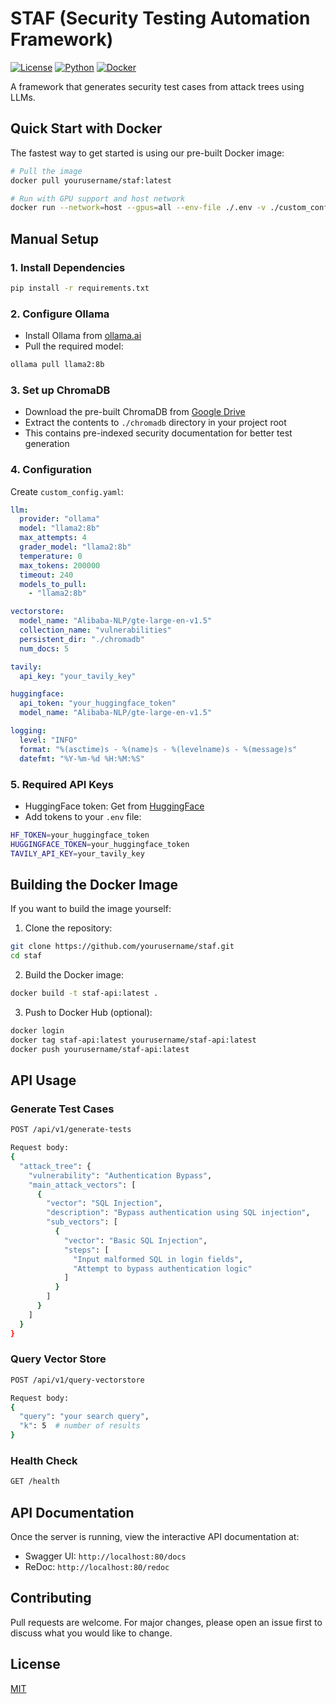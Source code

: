 # STAF (Security Testing Automation Framework)

[![License](https://img.shields.io/badge/license-MIT-blue.svg)](https://opensource.org/licenses/MIT)
[![Python](https://img.shields.io/badge/python-3.11-green.svg)](https://www.python.org/downloads/)
[![Docker](https://img.shields.io/badge/docker-supported-blue.svg)](https://www.docker.com/)

A framework that generates security test cases from attack trees using LLMs.

## Quick Start with Docker

The fastest way to get started is using our pre-built Docker image:

```bash
# Pull the image
docker pull yourusername/staf:latest

# Run with GPU support and host network
docker run --network=host --gpus=all --env-file ./.env -v ./custom_config.yaml:/app/config.yaml staf-api:latest
```

## Manual Setup

### 1. Install Dependencies
```bash
pip install -r requirements.txt
```

### 2. Configure Ollama
* Install Ollama from [ollama.ai](https://ollama.ai)
* Pull the required model:
```bash
ollama pull llama2:8b
```

### 3. Set up ChromaDB
* Download the pre-built ChromaDB from [Google Drive](https://drive.google.com/file/d/1R9cARRnoTBbQzHGM49mHqNeLwC7cm9eD/view?usp=drive_link)
* Extract the contents to `./chromadb` directory in your project root
* This contains pre-indexed security documentation for better test generation

### 4. Configuration

Create `custom_config.yaml`:

```yaml
llm:
  provider: "ollama"
  model: "llama2:8b"
  max_attempts: 4
  grader_model: "llama2:8b"
  temperature: 0
  max_tokens: 200000
  timeout: 240
  models_to_pull:
    - "llama2:8b"

vectorstore:
  model_name: "Alibaba-NLP/gte-large-en-v1.5"
  collection_name: "vulnerabilities"
  persistent_dir: "./chromadb"
  num_docs: 5

tavily:
  api_key: "your_tavily_key"

huggingface:
  api_token: "your_huggingface_token"
  model_name: "Alibaba-NLP/gte-large-en-v1.5"

logging:
  level: "INFO"
  format: "%(asctime)s - %(name)s - %(levelname)s - %(message)s"
  datefmt: "%Y-%m-%d %H:%M:%S"
```

### 5. Required API Keys
* HuggingFace token: Get from [HuggingFace](https://huggingface.co/)
* Add tokens to your `.env` file:
```bash
HF_TOKEN=your_huggingface_token
HUGGINGFACE_TOKEN=your_huggingface_token
TAVILY_API_KEY=your_tavily_key
```

## Building the Docker Image

If you want to build the image yourself:

1. Clone the repository:
```bash
git clone https://github.com/yourusername/staf.git
cd staf
```

2. Build the Docker image:
```bash
docker build -t staf-api:latest .
```

3. Push to Docker Hub (optional):
```bash
docker login
docker tag staf-api:latest yourusername/staf-api:latest
docker push yourusername/staf-api:latest
```

## API Usage

### Generate Test Cases
```bash
POST /api/v1/generate-tests

Request body:
{
  "attack_tree": {
    "vulnerability": "Authentication Bypass",
    "main_attack_vectors": [
      {
        "vector": "SQL Injection",
        "description": "Bypass authentication using SQL injection",
        "sub_vectors": [
          {
            "vector": "Basic SQL Injection",
            "steps": [
              "Input malformed SQL in login fields",
              "Attempt to bypass authentication logic"
            ]
          }
        ]
      }
    ]
  }
}
```

### Query Vector Store
```bash
POST /api/v1/query-vectorstore

Request body:
{
  "query": "your search query",
  "k": 5  # number of results
}
```

### Health Check
```bash
GET /health
```

## API Documentation
Once the server is running, view the interactive API documentation at:
* Swagger UI: `http://localhost:80/docs`
* ReDoc: `http://localhost:80/redoc`

## Contributing
Pull requests are welcome. For major changes, please open an issue first to discuss what you would like to change.

## License
[MIT](https://choosealicense.com/licenses/mit/)
